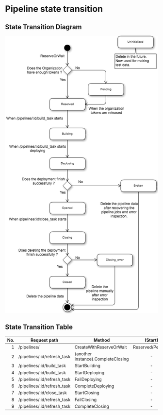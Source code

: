 # Pipeline state transition

## State Transition Diagram

![Pipeline state transition](./pipeline_state_transition.png)

## State Transition Table

| No. | Request path                 | Method             | (Start) | Uninitialized | Broken | Pending  | Reserved | Building  | Deploying | Opened   | Closing | ClosingError | Closed |
|----:|-----------------------------|---------------------|:-------:|:-------------:|:------:|:--------:|:--------:|:---------:|:---------:|:-------:|:--------:|:------------:|:------:|
|  1  | /pipelines/                 | CreateWithReserveOrWait  | Reserved/Pending | - |   -  |    -     |     -    |    -      |    -      |    -     |    -    |     -        | -      |
|  2  | /pipelines/:id/refresh_task | (another instance).CompleteClosing | - | N/A  | N/A    | Reserved | N/A      | N/A       | N/A       | N/A      | N/A     | N/A          | N/A    |
|  3  | /pipelines/:id/build_task   | StartBuilding       | -       | N/A           | N/A    | N/A      | Building | Building  | N/A       | N/A     | N/A      | N/A          | N/A    |
|  4  | /pipelines/:id/build_task   | StartDeploying      | -       | N/A           | N/A    | N/A      | N/A      | Deploying | N/A       | N/A     | N/A      | N/A          | N/A    |
|  5  | /pipelines/:id/refresh_task | FailDeploying       | -       | N/A           | N/A    | N/A      | N/A      | N/A       | Broken    | N/A     | N/A      | N/A          | N/A    |
|  6  | /pipelines/:id/refresh_task | CompleteDeploying   | -       | N/A           | N/A    | N/A      | N/A      | N/A       | Opened    | N/A     | N/A      | N/A          | N/A    |
|  7  | /pipelines/:id/close_task   | StartClosing        | -       | N/A           | N/A    | N/A      | N/A      | N/A       | N/A       | Closing | Closing      | N/A      | N/A    |
|  8  | /pipelines/:id/refresh_task | FailClosing         | -       | N/A           | N/A    | N/A      | N/A      | N/A       | N/A       | N/A     | ClosingError | N/A      | N/A    |
|  9  | /pipelines/:id/refresh_task | CompleteClosing     | -       | N/A           | N/A    | N/A      | N/A      | N/A       | N/A       | N/A     | Closed       | N/A      | N/A    |
